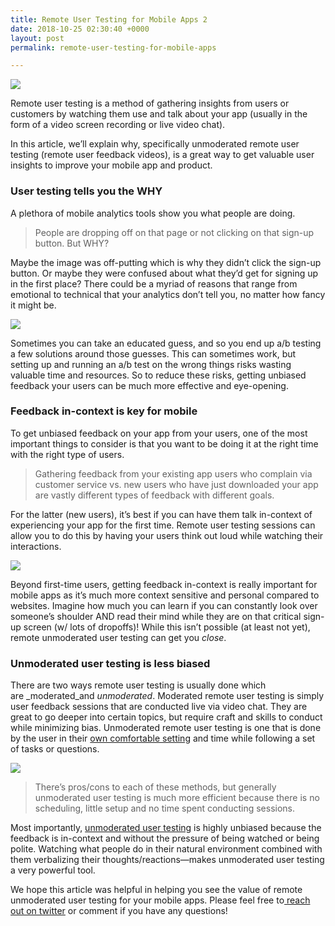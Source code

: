 ```yaml
---
title: Remote User Testing for Mobile Apps 2
date: 2018-10-25 02:30:40 +0000
layout: post
permalink: remote-user-testing-for-mobile-apps

---
```


![](https://cdn-images-1.medium.com/max/2000/1*7QcekLby6WzZfXWlvBLz0Q.jpeg)

Remote user testing is a method of gathering insights from users or customers by watching them use and talk about your app (usually in the form of a video screen recording or live video chat).

In this article, we’ll explain why, specifically unmoderated remote user testing (remote user feedback videos), is a great way to get valuable user insights to improve your mobile app and product.

### **User testing tells you the WHY**

A plethora of mobile analytics tools show you what people are doing.

> People are dropping off on that page or not clicking on that sign-up button. But WHY?

Maybe the image was off-putting which is why they didn’t click the sign-up button. Or maybe they were confused about what they’d get for signing up in the first place? There could be a myriad of reasons that range from emotional to technical that your analytics don’t tell you, no matter how fancy it might be.

![](https://cdn-images-1.medium.com/max/800/1*r10J8aIhNZ5iDa7mf-jjAg.png)

Sometimes you can take an educated guess, and so you end up a/b testing a few solutions around those guesses. This can sometimes work, but setting up and running an a/b test on the wrong things risks wasting valuable time and resources. So to reduce these risks, getting unbiased feedback your users can be much more effective and eye-opening.

### Feedback in-context is key for mobile

To get unbiased feedback on your app from your users, one of the most important things to consider is that you want to be doing it at the right time with the right type of users.

> Gathering feedback from your existing app users who complain via customer service vs. new users who have just downloaded your app are vastly different types of feedback with different goals.

For the latter (new users), it’s best if you can have them talk in-context of experiencing your app for the first time. Remote user testing sessions can allow you to do this by having your users think out loud while watching their interactions.

![](https://cdn-images-1.medium.com/max/800/1*qkDFJj-xAhzz9TimIQ8BcA.jpeg)

Beyond first-time users, getting feedback in-context is really important for mobile apps as it’s much more context sensitive and personal compared to websites. Imagine how much you can learn if you can constantly look over someone’s shoulder AND read their mind while they are on that critical sign-up screen (w/ lots of dropoffs)! While this isn’t possible (at least not yet), remote unmoderated user testing can get you _close_.

### Unmoderated user testing is less biased

There are two ways remote user testing is usually done which are _moderated_and _unmoderated_. Moderated remote user testing is simply user feedback sessions that are conducted live via video chat. They are great to go deeper into certain topics, but require craft and skills to conduct while minimizing bias. Unmoderated remote user testing is one that is done by the user in their [own comfortable setting](https://www.interaction-design.org/literature/article/unmoderated-remote-usability-testing-urut-every-step-you-take-we-won-t-be-watching-you) and time while following a set of tasks or questions.

![](https://cdn-images-1.medium.com/max/800/1*cHNH5-7eyuxLSzMUdjYA0A.jpeg)

> There’s pros/cons to each of these methods, but generally unmoderated user testing is much more efficient because there is no scheduling, little setup and no time spent conducting sessions.

Most importantly, [unmoderated user testing](https://www.userlook.co/) is highly unbiased because the feedback is in-context and without the pressure of being watched or being polite. Watching what people do in their natural environment combined with them verbalizing their thoughts/reactions—makes unmoderated user testing a very powerful tool.

We hope this article was helpful in helping you see the value of remote unmoderated user testing for your mobile apps. Please feel free to[ reach out on twitter](http://www.twitter.com/userlookco) or comment if you have any questions!